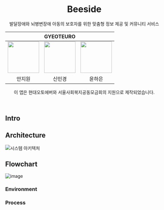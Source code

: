 <h1 align='center'>Beeside</h1>

<p align='center'> 발달장애와 뇌병변장애 아동의 보호자를 위한 맞춤형 정보 제공 및 커뮤니티 서비스 </p>

<div align='center'>

<table>
    <thead>
        <tr>
            <th colspan="5">GYEOTEURO</th>
        </tr>
    </thead>
    <tbody>
        <tr>
          <tr>
            <td align='center'><a href="https://github.com/anjiwon319"><img src="https://avatars.githubusercontent.com/u/66212424?v=4" width="100" height="100"></td>
            <td align='center'><a href="https://github.com/Shin-MG"><img src="https://avatars.githubusercontent.com/u/66138381?v=4" width="100" height="100"></td>
            <td align='center'><a href="https://github.com/YunHaaaa"><img src="https://avatars.githubusercontent.com/u/63325450?v=4" width="100" height="100"></td>
          </tr>
          <tr>
            <td align='center'>안지원</td>
            <td align='center'>신민경</td>
            <td align='center'>윤하은</td>
          </tr>
        </tr>
    </tbody>
</table>
<p>이 앱은 현대오토에버와 서울사회복지공동모금회의 지원으로 제작되었습니다.</p>
</div>

&nbsp; 

## Intro


## Architecture
![시스템 아키텍처](https://github.com/GYEOTEURO/Byourside/assets/66212424/6f7d65e9-cca8-4583-a286-1c6ed53d3b0d)

## Flowchart
![image](https://github.com/GYEOTEURO/Byourside/assets/66212424/022bf9a5-1d00-411d-9fea-7548d9975739)


### Environment


### Process
